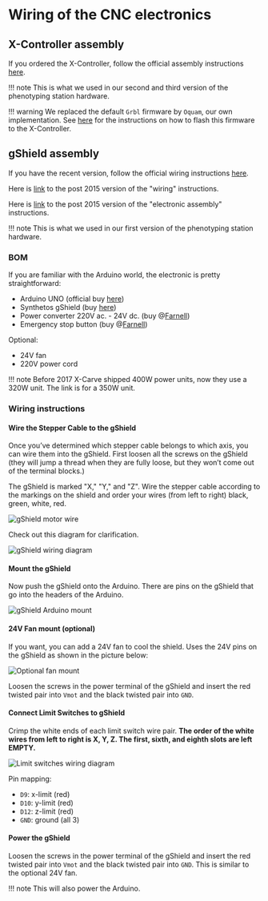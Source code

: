 # Wiring of the CNC electronics


## X-Controller assembly

If you ordered the X-Controller, follow the official assembly instructions [here](https://inventables.gitbook.io/x-carve-assembly/x-controller).

!!! note
    This is what we used in our second and third version of the phenotyping station hardware.

!!! warning
    We replaced the default `Grbl` firmware by `Oquam`, our own implementation. See [here](../build_v3/flashing_oquam.md) for the instructions on how to flash this firmware to the X-Controller.


## gShield assembly

If you have the recent version, follow the official wiring instructions [here](http://x-carve-instructions.inventables.com/1000mm/step6/).

Here is [link](http://x-carve-instructions.inventables.com/xcarve2015/step10/) to the post 2015 version of the "wiring" instructions.

Here is [link](http://x-carve-instructions.inventables.com/xcarve2015/step14/) to the post 2015 version of the "electronic assembly" instructions.

!!! note
    This is what we used in our first version of the phenotyping station hardware.


### BOM

If you are familiar with the Arduino world, the electronic is pretty straightforward:

* Arduino UNO (official buy [here](https://store.arduino.cc/arduino-uno-rev3))
* Synthetos gShield (buy [here](https://synthetos.com/project/grblshield))
* Power converter 220V ac. - 24V dc. (buy @[Farnell](https://fr.farnell.com/mean-well/uhp-350r-24/alimentation-ac-dc-24v-14-6a/dp/3002726))
* Emergency stop button (buy @[Farnell](https://fr.farnell.com/idec/xw1e-lv411q4m-r/switch-emergency-stop-1no-1nc/dp/2787256))

Optional:

* 24V fan
* 220V power cord

!!! note
    Before 2017 X-Carve shipped 400W power units, now they use a 320W unit. The link is for a 350W unit.


### Wiring instructions

#### Wire the Stepper Cable to the gShield

Once you’ve determined which stepper cable belongs to which axis, you can wire them into the gShield.
First loosen all the screws on the gShield (they will jump a thread when they are fully loose, but they won’t come out of the terminal blocks.)

The gShield is marked "X," "Y," and "Z".
Wire the stepper cable according to the markings on the shield and order your wires (from left to right) black, green, white, red.

![gShield motor wire](https://dzevsq2emy08i.cloudfront.net/paperclip/project_instruction_image_uploaded_images/718/original/1096.jpg?1424475165)

Check out this diagram for clarification.

![gShield wiring diagram](http://x-carve-instructions.inventables.com/xcarve2015/step14/wiring-diagram2_copy.jpg)

#### Mount the gShield

Now push the gShield onto the Arduino.
There are pins on the gShield that go into the headers of the Arduino.

![gShield Arduino mount](https://dzevsq2emy08i.cloudfront.net/paperclip/project_instruction_image_uploaded_images/722/original/1117.jpg?1424475531)

#### 24V Fan mount (optional)

If you want, you can add a 24V fan to cool the shield.
Uses the 24V pins on the gShield as shown in the picture below:

![Optional fan mount](https://dzevsq2emy08i.cloudfront.net/paperclip/project_instruction_image_uploaded_images/727/original/1129.jpg?1424475663)

Loosen the screws in the power terminal of the gShield and insert the red twisted pair into `Vmot` and the black twisted pair into `GND`.

#### Connect Limit Switches to gShield

Crimp the white ends of each limit switch wire pair.
**The order of the white wires from left to right is X, Y, Z. The first, sixth, and eighth slots are left EMPTY.**

![Limit switches wiring diagram](http://x-carve-instructions.inventables.com/xcarve2015/step14/wiring-diagram-limit-switches.jpg)

Pin mapping:

* `D9`: x-limit (red)
* `D10`: y-limit (red)
* `D12`: z-limit (red)
* `GND`: ground (all 3)

#### Power the gShield

Loosen the screws in the power terminal of the gShield and insert the red twisted pair into `Vmot` and the black twisted pair into `GND`.
This is similar to the optional 24V fan.

!!! note
    This will also power the Arduino.
